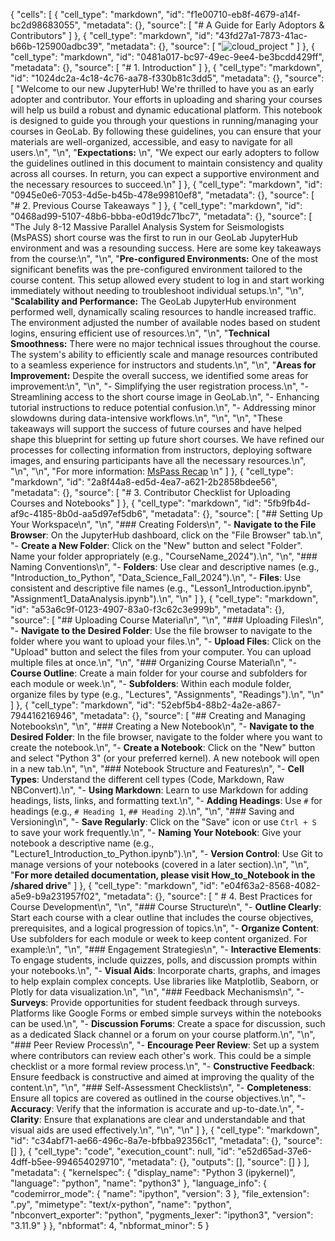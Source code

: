 {
 "cells": [
  {
   "cell_type": "markdown",
   "id": "f1e00710-eb8f-4679-a14f-bc2d98683055",
   "metadata": {},
   "source": [
    "# A Guide for Early Adoptors & Contributors"
   ]
  },
  {
   "cell_type": "markdown",
   "id": "43fd27a1-7873-41ac-b66b-125900adbc39",
   "metadata": {},
   "source": [
    "![cloud_project](images/cloud_project_logo.svg) "
   ]
  },
  {
   "cell_type": "markdown",
   "id": "0481a017-bc97-49ec-9ee4-be3bcdd429ff",
   "metadata": {},
   "source": [
    "# 1. Introduction"
   ]
  },
  {
   "cell_type": "markdown",
   "id": "1024dc2a-4c18-4c76-aa78-f330b81c3dd5",
   "metadata": {},
   "source": [
    "Welcome to our new JupyterHub! We're thrilled to have you as an early adopter and contributor. Your efforts in uploading and sharing your courses will help us build a robust and dynamic educational platform. This notebook is designed to guide you through your questions in running/managing your courses in GeoLab. By following these guidelines, you can ensure that your materials are well-organized, accessible, and easy to navigate for all users.\n",
    "\n",
    "**Expectations:** \n",
    "We expect our early adopters to follow the guidelines outlined in this document to maintain consistency and quality across all courses. In return, you can expect a supportive environment and the necessary resources to succeed.\n"
   ]
  },
  {
   "cell_type": "markdown",
   "id": "0945e0e6-7053-4d5e-b45b-478e99810ef8",
   "metadata": {},
   "source": [
    "# 2. Previous Course Takeaways "
   ]
  },
  {
   "cell_type": "markdown",
   "id": "0468ad99-5107-48b6-bbba-e0d19dc71bc7",
   "metadata": {},
   "source": [
    "The July 8-12 Massive Parallel Analysis System for Seismologists (MsPASS) short course was the first to run in our GeoLab JupyterHub environment and was a resounding success. Here are some key takeaways from the course:\n",
    "\n",
    "**Pre-configured Environments:** One of the most significant benefits was the pre-configured environment tailored to the course content. This setup allowed every student to log in and start working immediately without needing to troubleshoot individual setups.\n",
    "\n",
    "**Scalability and Performance:** The GeoLab JupyterHub environment performed well, dynamically scaling resources to handle increased traffic. The environment adjusted the number of available nodes based on student logins, ensuring efficient use of resources.\n",
    "\n",
    "**Technical Smoothness:** There were no major technical issues throughout the course. The system's ability to efficiently scale and manage resources contributed to a seamless experience for instructors and students.\n",
    "\n",
    "**Areas for Improvement:** Despite the overall success, we identified some areas for improvement:\n",
    "\n",
    "- Simplifying the user registration process.\n",
    "- Streamlining access to the short course image in GeoLab.\n",
    "- Enhancing tutorial instructions to reduce potential confusion.\n",
    "- Addressing minor slowdowns during data-intensive workflows.\n",
    "\n",
    "\n",
    "These takeaways will support the success of future courses and have helped shape this blueprint for setting up future short courses. We have refined our processes for collecting information from instructors, deploying software images, and ensuring participants have all the necessary resources.\n",
    "\n",
    "\n",
    "For more information: [MsPass Recap](https://www.earthscope.org/news/a-successful-run-for-the-first-short-course-in-the-geolab-notebook-hub/) \n"
   ]
  },
  {
   "cell_type": "markdown",
   "id": "2a8f44a8-ed5d-4ea7-a621-2b2858bdee56",
   "metadata": {},
   "source": [
    "# 3. Contributor Checklist for Uploading Courses and Notebooks"
   ]
  },
  {
   "cell_type": "markdown",
   "id": "5fb9fb4d-af9c-4185-8b0d-aa5d97ef5db6",
   "metadata": {},
   "source": [
    "## Setting Up Your Workspace\n",
    "\n",
    "### Creating Folders\n",
    "- **Navigate to the File Browser**: On the JupyterHub dashboard, click on the \"File Browser\" tab.\n",
    "- **Create a New Folder**: Click on the \"New\" button and select \"Folder\". Name your folder appropriately (e.g., \"CourseName_2024\").\n",
    "\n",
    "### Naming Conventions\n",
    "- **Folders**: Use clear and descriptive names (e.g., \"Introduction_to_Python\", \"Data_Science_Fall_2024\").\n",
    "- **Files**: Use consistent and descriptive file names (e.g., \"Lesson1_Introduction.ipynb\", \"Assignment1_DataAnalysis.ipynb\").\n",
    "\n"
   ]
  },
  {
   "cell_type": "markdown",
   "id": "a53a6c9f-0123-4907-83a0-f3c62c3e999b",
   "metadata": {},
   "source": [
    "## Uploading Course Material\n",
    "\n",
    "### Uploading Files\n",
    "- **Navigate to the Desired Folder**: Use the file browser to navigate to the folder where you want to upload your files.\n",
    "- **Upload Files**: Click on the \"Upload\" button and select the files from your computer. You can upload multiple files at once.\n",
    "\n",
    "### Organizing Course Material\n",
    "- **Course Outline**: Create a main folder for your course and subfolders for each module or week.\n",
    "- **Subfolders**: Within each module folder, organize files by type (e.g., \"Lectures\", \"Assignments\", \"Readings\").\n",
    "\n"
   ]
  },
  {
   "cell_type": "markdown",
   "id": "52ebf5b4-88b2-4a2e-a867-794416216946",
   "metadata": {},
   "source": [
    "## Creating and Managing Notebooks\n",
    "\n",
    "### Creating a New Notebook\n",
    "- **Navigate to the Desired Folder**: In the file browser, navigate to the folder where you want to create the notebook.\n",
    "- **Create a Notebook**: Click on the \"New\" button and select \"Python 3\" (or your preferred kernel). A new notebook will open in a new tab.\n",
    "\n",
    "### Notebook Structure and Features\n",
    "- **Cell Types**: Understand the different cell types (Code, Markdown, Raw NBConvert).\n",
    "- **Using Markdown**: Learn to use Markdown for adding headings, lists, links, and formatting text.\n",
    "- **Adding Headings**: Use `#` for headings (e.g., `# Heading 1`, `## Heading 2`).\n",
    "\n",
    "### Saving and Versioning\n",
    "- **Save Regularly**: Click on the \"Save\" icon or use `Ctrl + S` to save your work frequently.\n",
    "- **Naming Your Notebook**: Give your notebook a descriptive name (e.g., \"Lecture1_Introduction_to_Python.ipynb\").\n",
    "- **Version Control**: Use Git to manage versions of your notebooks (covered in a later section).\n",
    "\n",
    "**For more detailed documentation, please visit How_to_Notebook in the /shared drive**"
   ]
  },
  {
   "cell_type": "markdown",
   "id": "e04f63a2-8568-4082-a5e9-b9a231957f02",
   "metadata": {},
   "source": [
    " # 4. Best Practices for Course Development\n",
    "\n",
    "### Course Structure\n",
    "- **Outline Clearly**: Start each course with a clear outline that includes the course objectives, prerequisites, and a logical progression of topics.\n",
    "- **Organize Content**: Use subfolders for each module or week to keep content organized. For example:\n",
    "\n",
    "### Engagement Strategies\n",
    "- **Interactive Elements**: To engage students, include quizzes, polls, and discussion prompts within your notebooks.\n",
    "- **Visual Aids**: Incorporate charts, graphs, and images to help explain complex concepts. Use libraries like Matplotlib, Seaborn, or Plotly for data visualization.\n",
    "\n",
    "### Feedback Mechanisms\n",
    "- **Surveys**: Provide opportunities for student feedback through surveys. Platforms like Google Forms or embed simple surveys within the notebooks can be used.\n",
    "- **Discussion Forums**: Create a space for discussion, such as a dedicated Slack channel or a forum on your course platform.\n",
    "\n",
    "### Peer Review Process\n",
    "- **Encourage Peer Review**: Set up a system where contributors can review each other's work. This could be a simple checklist or a more formal review process.\n",
    "- **Constructive Feedback**: Ensure feedback is constructive and aimed at improving the quality of the content.\n",
    "\n",
    "### Self-Assessment Checklists\n",
    "- **Completeness**: Ensure all topics are covered as outlined in the course objectives.\n",
    "- **Accuracy**: Verify that the information is accurate and up-to-date.\n",
    "- **Clarity**: Ensure that explanations are clear and understandable and that visual aids are used effectively.\n",
    "\n",
    "\n"
   ]
  },
  {
   "cell_type": "markdown",
   "id": "c34abf71-ae66-496c-8a7e-bfbba92356c1",
   "metadata": {},
   "source": []
  },
  {
   "cell_type": "code",
   "execution_count": null,
   "id": "e52d65ad-37e6-4dff-b5ee-994654029710",
   "metadata": {},
   "outputs": [],
   "source": []
  }
 ],
 "metadata": {
  "kernelspec": {
   "display_name": "Python 3 (ipykernel)",
   "language": "python",
   "name": "python3"
  },
  "language_info": {
   "codemirror_mode": {
    "name": "ipython",
    "version": 3
   },
   "file_extension": ".py",
   "mimetype": "text/x-python",
   "name": "python",
   "nbconvert_exporter": "python",
   "pygments_lexer": "ipython3",
   "version": "3.11.9"
  }
 },
 "nbformat": 4,
 "nbformat_minor": 5
}
